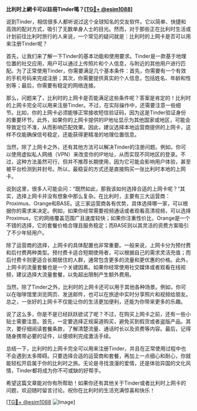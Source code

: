 **比利时上網卡可以註冊Tinder嗎？[[TG💪+ @esim1088](https://t.me/s/esim1088)]**

说到Tinder，相信很多人都听说过这个全球知名的交友软件。它以简单、快捷和高效的配对方式，吸引了无数单身人士的目光。然而，对于那些正在比利时生活或计划前往比利时旅行的人来说，一个常见的疑问就是：比利时的上网卡是否可以用来注册Tinder呢？

首先，让我们来了解一下Tinder的基本功能和使用要求。Tinder是一款基于地理位置的社交应用，用户可以通过上传照片和个人信息，与附近的其他用户进行匹配。为了正常使用Tinder，你需要满足几个基本条件：首先，你需要有一个有效的手机号码来完成注册；其次，你需要提供真实的个人信息，包括姓名、年龄和性别等；最后，你需要有稳定的网络连接。

那么，问题来了，比利时的上网卡是否能满足这些条件呢？答案是肯定的！比利时的上网卡完全可以用来注册Tinder。不过，在实际操作中，还需要注意一些细节。比如，你的上网卡必须能够正常接收短信验证码，因为这是Tinder验证身份的重要环节。此外，如果你的上网卡提供的IP地址显示为其他国家或地区，可能会导致定位不准，从而影响匹配效果。因此，建议选择本地运营商提供的上网卡，这样不仅能确保信号稳定，还能获得更精准的地理位置信息。

当然，除了上网卡之外，还有其他方法可以解决Tinder的注册问题。例如，你可以使用虚拟私人网络（VPN）来改变你的IP地址，从而实现不同地区的登录。不过，这种方法虽然可行，但并不推荐长期使用，因为它可能会影响用户体验，甚至被平台检测到并封号。所以，最稳妥的方式还是直接购买一张比利时本地的上网卡。

说到这里，很多人可能会问：“既然如此，那我该如何选择合适的上网卡呢？”其实，选择上网卡并没有想象中那么复杂。在比利时，主要有三大运营商：Proximus、Orange和BASE。这三家运营商各有优势，具体选择哪一家，可以根据你的需求来决定。例如，如果你经常需要视频通话或者观看高清视频，可以选择Proximus，它的网络覆盖范围广且速度较快；如果你注重性价比，Orange是一个不错的选择，它的套餐价格合理且服务稳定；而BASE则以其灵活的资费方案吸引了不少年轻用户。

除了运营商的选择，上网卡的具体配置也非常重要。一般来说，上网卡分为预付费和后付费两种类型。预付费卡适合短期使用者，可以根据自己的需求灵活充值；而后付费卡则更适合长期居住的人群，通常包含更多的流量和更优惠的价格。此外，上网卡的流量套餐也是一个关键因素。如果你经常使用社交媒体或者观看在线视频，建议选择大流量套餐，以免超出限制产生额外费用。

当然，除了Tinder之外，比利时的上网卡还可以用于其他各种场景。例如，你可以在咖啡馆里浏览网页、发送邮件，也可以在旅途中实时分享照片和视频给朋友。总之，一张好的上网卡不仅能让你的生活更加便利，还能为你带来更多的乐趣。

说了这么多，你是不是已经跃跃欲试了呢？不过，在购买上网卡之前，还有一些小贴士需要注意。首先，一定要选择正规渠道购买，避免买到假货或者盗版产品。其次，要仔细阅读套餐条款，了解清楚流量、通话时长以及资费等内容。最后，记得随身携带必要的证件，以便顺利完成激活手续。

总结一下，比利时的上网卡完全可以用来注册Tinder，并且在正常使用过程中也不会遇到太多障碍。只要选择合适的运营商和套餐，再加上一点细心和耐心，你就能轻松开启属于你的比利时之旅。无论是寻找浪漫的爱情，还是体验异国的文化风情，Tinder都将成为你不可或缺的好帮手。

希望这篇文章能对你有所帮助！如果你还有其他关于Tinder或者比利时上网卡的问题，欢迎随时留言讨论。祝你在比利时的生活充满惊喜和快乐！

[[TG💪+ @esim1088](https://t.me/s/esim1088) ![Image](https://i.postimg.cc/4NQfJmqS/Snipaste-2025-05-13-00-14-12.png)]